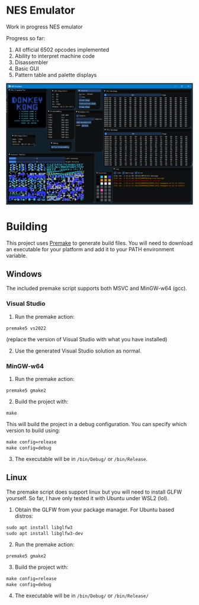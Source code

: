 # NES Emulator

Work in progress NES emulator

Progress so far:

1. All official 6502 opcodes implemented
2. Ability to interpret machine code
3. Disassembler
4. Basic GUI
5. Pattern table and palette displays

![screenshot](Screenshots/2024-01-02.png)

# Building
This project uses [Premake](https://premake.github.io/download) to generate build files. You will need to download an executable for your platform and add it to your PATH environment variable.

## Windows
The included premake script supports both MSVC and MinGW-w64 (gcc).

### Visual Studio
1. Run the premake action:
```
premake5 vs2022
```
(replace the version of Visual Studio with what you have installed)

2. Use the generated Visual Studio solution as normal.

### MinGW-w64
1. Run the premake action:
```
premake5 gmake2
```
2. Build the project with:
```
make
```
This will build the project in a debug configuration. You can specify which version to build using:
```
make config=release
make config=debug
```
3. The executable will be in `/bin/Debug/` or `/bin/Release`.

## Linux
The premake script does support linux but you will need to install GLFW yourself. So far, I have only tested it with Ubuntu under WSL2 (lol).
1. Obtain the GLFW from your package manager. For Ubuntu based distros:
```
sudo apt install libglfw3
sudo apt install libglfw3-dev
```
2. Run the premake action:
```
premake5 gmake2
```

3. Build the project with:
```
make config=release
make config=debug
```

4. The executable will be in `/bin/Debug/` or `/bin/Release/`